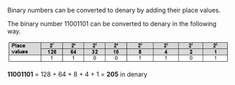 Binary numbers can be converted to denary by adding their place values.

The binary number 11001101 can be converted to denary in the following way.

![](.guides/img/grid3.png)

**11001101** = 128 + 64 + 8 + 4 + 1 = **205** in denary